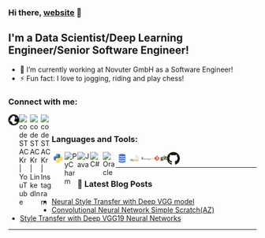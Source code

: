 ### Hi there,  [website] 👋

## I'm a Data Scientist/Deep Learning Engineer/Senior Software Engineer!
- 🔭 I’m currently working at Novuter GmbH as a Software Engineer!
- ⚡ Fun fact: I love to jogging, riding and play chess!

### Connect with me:

[<img align="left" alt="codeSTACKr.com" width="22px" src="https://raw.githubusercontent.com/iconic/open-iconic/master/svg/globe.svg" />][website]
[<img align="left" alt="codeSTACKr | YouTube" width="22px" src="https://cdn.jsdelivr.net/npm/simple-icons@3.4.0/icons/facebook.svg" />][facebook]
[<img align="left" alt="codeSTACKr | LinkedIn" width="22px" src="https://cdn.jsdelivr.net/npm/simple-icons@v3/icons/linkedin.svg" />][linkedin]
[<img align="left" alt="codeSTACKr | Instagram" width="22px" src="https://cdn.jsdelivr.net/npm/simple-icons@3.4.0/icons/medium.svg" />][medium]


<br />

### Languages and Tools:

<img align="left" alt="Python" width="26px" src="https://raw.githubusercontent.com/github/explore/78df643247d429f6cc873026c0622819ad797942/topics/python/python.png" />
<img align="left" alt="PyCharm" width="26px" src="https://n7.nextpng.com/sticker-png/805/274/sticker-png-black-and-white-pc-logo-pycharm-logo-icons-logos-emojis-tech-companies.png" />
<img align="left" alt="Java" width="26px" src="https://www.pinpng.com/pngs/m/146-1469590_transparent-java-logo-png-png-download.png" />
<img align="left" alt="C#" width="26px" src="https://seeklogo.com/images/C/c-sharp-c-logo-02F17714BA-seeklogo.com.png" />
<img align="left" alt="Oracle" width="26px" src="https://www.neotys.com/wp-content/uploads/2018/06/oracle-logo.png" />
<img align="left" alt="SQL" width="26px" src="https://raw.githubusercontent.com/github/explore/80688e429a7d4ef2fca1e82350fe8e3517d3494d/topics/sql/sql.png" />
<img align="left" alt="MySQL" width="26px" src="https://raw.githubusercontent.com/github/explore/80688e429a7d4ef2fca1e82350fe8e3517d3494d/topics/mysql/mysql.png" />
<img align="left" alt="MongoDB" width="26px" src="https://raw.githubusercontent.com/github/explore/80688e429a7d4ef2fca1e82350fe8e3517d3494d/topics/mongodb/mongodb.png" />
<img align="left" alt="Git" width="26px" src="https://raw.githubusercontent.com/github/explore/80688e429a7d4ef2fca1e82350fe8e3517d3494d/topics/git/git.png" />
<img align="left" alt="GitHub" width="26px" src="https://raw.githubusercontent.com/github/explore/78df643247d429f6cc873026c0622819ad797942/topics/github/github.png" />

<br/>

---

### 📕 Latest Blog Posts
<!-- BLOG-POST-LIST:START -->
- [Neural Style Transfer with Deep VGG model](https://medium.com/@mirzezadeh.elvin/neural-style-transfer-with-deep-vgg-model-26b11ea06b7e)
- [Convolutional Neural Network Simple Scratch(AZ)](https://medium.com/@mirzezadeh.elvin/convolutional-neural-network-az-650e7497ab45)
- [Style Transfer with Deep VGG19 Neural Networks](https://mirzezadehelvin.wixsite.com/dsblog/post/style_transfer_with_vgg19)
<!-- BLOG-POST-LIST:END -->

---

[website]: https://mirzezadehelvin.wixsite.com/dsblog
[facebook]: https://www.facebook.com/elvin.mirze
[linkedin]: https://www.linkedin.com/in/elvinmirze/
[medium]: https://medium.com/@mirzezadeh.elvin
